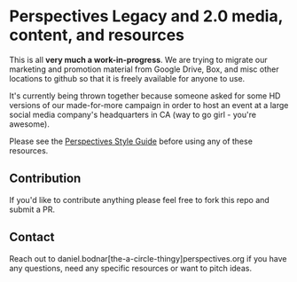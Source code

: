 # Perspectives Legacy and 2.0 media, content, and resources

This is all **very much a work-in-progress**. We are trying to migrate our marketing and promotion material from Google Drive, Box, and misc other locations to github so that it is freely available for anyone to use.

It's currently being thrown together because someone asked for some HD versions of our made-for-more campaign in order to host an event at a large social media company's headquarters in CA (way to go girl - you're awesome).

Please see the [Perspectives Style Guide](/src/Perspectives_Style_Guide.pdf) before using any of these resources.

## Contribution

If you'd like to contribute anything please feel free to fork this repo and submit a PR.

## Contact

Reach out to daniel.bodnar[the-a-circle-thingy]perspectives.org if you have any questions, need any specific resources or want to pitch ideas.
